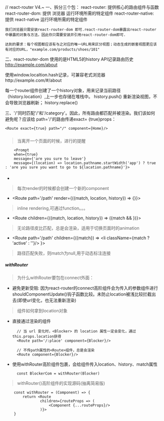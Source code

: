// react-router V4.~
一、拆分三个包：
    react-router: 提供核心的路由组件与函数
    react-router-dom: 提供 浏览器 运行环境所需的特定组件
    react-router-native: 提供 react-native 运行环境所需的特定组件

    我们浏览器只需安装react-router-dom 即可.react-router-dom暴露出react-router中暴露的对象与方法，因此你只需要安装并引用react-router-dom即可.

    达到的要求：每个视图都应该有与之对应的唯一URL用来区分视图；动态生成的嵌套视图更应该有对应的URL，"example.com/products/shoes/101"

二、react-router-dom
<BrowserRouter>
使用的是HTML5的history API记录路由历史
http://example.com/about

<HashRouter>
使用window.localtion.hash记录，可兼容老式浏览器
http://example.com/#/about   

每一个router组件创建了一个history对象，用来记录当前路径（history.location）,上一步也存储在堆栈中。
history.push()      <Link/>  重新渲染视图，不会导致浏览器刷新；
history.replace()    <Redirect/>


三、'/'同时匹配'/'和'/category'。因此，所有路由都匹配并被渲染。我们该如何避免呢？应该给 path='/'的路由传递exact= {true}props：

`<Route exact={true} path="/" component={Home}/>`


##### <Prompt>

> 当离开一个页面的时候，进行的提醒

        <Prompt
        when={true}
        message={'are you sure to leave'}
        message={(location) => location.pathname.startWidth('app') ? true : 'are you sure you want to go to ${lacation.pathname}'}>


#### <Route>

* <Route path='/path' component={React.Element}> 
> 每次render的时候都会创建一个新的component

* <Route path='/path' render={({match, location, history}) => {}}>
> inline rendering,可通过function。。。

* <Route children={({match, location, history}) => (<animate>{match && <something>}</animate>)}>
> 无论路径皮比匹配，总是会渲染，适用于切换页面时的animation

* <Route path='/path' children={({match}) => <li className={match ? 'active' : ''}/> }>
> 路径匹配失败，则match为null,用于动态标注连接



##### withRouter

> 为什么withRouter要包在connect外面： 
    
* 避免更新受阻: 因为react-router的connect高阶组件会为传入的参数组件进行shouldComponentUpdate()钩子函数比较。未防止location被浅比较拦截出去(即使url变化，也无法重新渲染)

> 组件如何拿到location对象

* 直接通过<Route>渲染的组件

        // 当 url 变化时，<Blocker> 的 location 属性一定会变化，通过this.props.location获得
        <Route path='/:place' component={Blocker}/>

        // 不传path属性的<Route>组件，总是会渲染
        <Route component={Blocker}/>

* 使用withRouter高阶组件包裹，会给组件传入location、history、match属性

        const BlockerCom = withRouter(Blocker)

> withRouter()高阶组件的实现源码(抽离简易版)

        const withRouter = (Component) => {
            return <Route
                    children={routeProps => (
                        <Component {...routeProps}/>
                    )}>
        }






